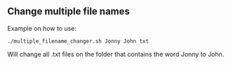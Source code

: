 ## Change multiple file names

Example on how to use:

```shell
./multiple_filename_changer.sh Jonny John txt
```

Will change all .txt files on the folder that contains the word Jonny to John.
